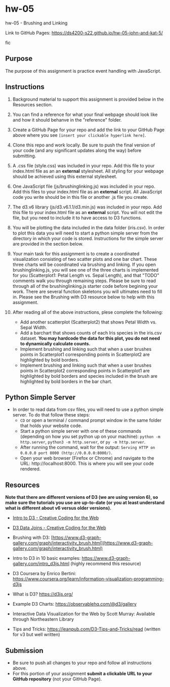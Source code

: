 # hw-05
hw-05 - Brushing and Linking 

Link to GitHub Pages:  https://ds4200-s22.github.io/hw-05-john-and-kat-5/

fic

## Purpose

The purpose of this assignment is practice event handling with JavaScript.  

## Instructions

1. Background material to support this assignment is provided below in the Resources section.  

1. You can find a reference for what your final webpage should look like and how it should behanve in the "reference" folder. 

1. Create a GitHub Page for your repo and add the link to your GitHub Page above where you see `[insert your clickable hyperlink here]`. 

1. Clone this repo and work locally. Be sure to push the final version of your code (and any significant updates along the way) before submitting. 

1. A .css file (style.css) was included in your repo. Add this file to your index.html file as an an **external** stylesheet. All styling for your webpage should be achieved using this external stylesheet.  

1. One JavaScript file (js/brushinglinking.js) was included in your repo. Add this files to your index.html file as an **external** script. All JavaScript code you write should be in this file or another .js file you create. 

1. The d3.v6 library (js/d3.v6.1.1/d3.min.js) was included in your repo. Add this file to your index.html file as an **external** script. You will not edit the file, but you need to include it to have access to D3 functions.     

1. You will be plotting the data included in the data folder (iris.csv). In order to plot this data you will need to start a python simple server from the directory in which your code is stored. Instructions for the simple server are provided in the section below.         

1. Your main task for this assignment is to create a coordinated visualization consisting of two scatter plots and one bar chart. These three charts will be coordinated via brushing and linking. If you open brushinglinking.js, you will see one of the three charts is implemented for you (Scatterplot1: Petal Length vs. Sepal Length), and that "TODO" comments walk you through remaining steps. Please be sure to read through all of the brushinglinking.js starter code before begining your work. There are several function skeletons you will ultimates need to fill in. Please see the Brushing with D3 resource below to help with this assignment.  

1. After reading all of the above instructions, plese complete the following:
    - Add another scatterplot (Scatterplot2) that shows Petal Width vs. Sepal Width.  
    - Add a barchart that shows counts of each Iris species in the iris.csv dataset. **You may hardcode the data for this plot, you do not need to dynamically calculate counts.** 
    - Implement brushing and linking such that when a user brushes points in Scatterplot1 corresponding points in Scatterplot2 are highlighted by bold borders.
    - Implement brushing and linking such that when a user brushes points in Scatterplot2 corresponding points in Scatterplot1 are highlighted by bold borders and species included in the brush are highlighted by bold borders in the bar chart.      

## Python Simple Server

- In order to read data from csv files, you will need to use a python simple server. To do that follow these steps:
  - `CD` or open a terminal / command prompt window in the same folder that holds your website code.
  - Start a python simple server with one of these commands (depending on how you set python up on your machine): `python -m http.server`, `python3 -m http.server`, or `py -m http.server`. 
  - After running the command, wait for the output: `Serving HTTP on 0.0.0.0 port 8000 (http://0.0.0.0:8000/)`.
  - Open your web browser (Firefox or Chrome) and navigate to the URL: http://localhost:8000. This is where you will see your code rendered. 

## Resources 

**Note that there are different versions of D3 (we are using version 6), so make sure the tutorials you use are up-to-date (or you at least understand what is different about v6 versus older versions).**

* [Intro to D3 - Creative Coding for the Web](https://www.fluidencodings.com/teaching-materials/cc-for-the-web/v1/page.php?pid=svg)

* [D3 Data Joins - Creative Coding for the Web](https://www.fluidencodings.com/teaching-materials/cc-for-the-web/v1/page.php?pid=data-joins) 

* Brushing with D3: [https://www.d3-graph-gallery.com/graph/interactivity_brush.html](https://www.d3-graph-gallery.com/graph/interactivity_brush.html)

* Intro to D3 in 10 basic examples: https://www.d3-graph-gallery.com/intro_d3js.html (highly recommend this resource)

* D3 Coursera by Enrico Bertini: https://www.coursera.org/learn/information-visualization-programming-d3js

* What is D3? https://d3js.org/

* Example D3 Charts: https://observablehq.com/@d3/gallery

* Interactive Data Visualization for the Web by Scott Murray: Available through Northeastern Library

* Tips and Tricks: https://leanpub.com/D3-Tips-and-Tricks/read (written for v3 but well written)

## Submission

* Be sure to push all changes to your repo and follow all instructions above. 
* For this portion of your assignment **submit a clickable URL to your GitHub repository** (not your GitHub Page).